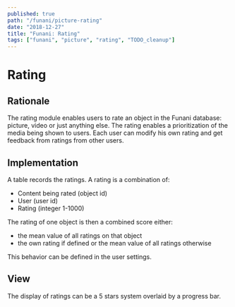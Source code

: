 ```yaml
---
published: true
path: "/funani/picture-rating"
date: "2018-12-27"
title: "Funani: Rating"
tags: ["funani", "picture", "rating", "TODO_cleanup"]
---
```

# Rating

## Rationale

The rating module enables users to rate an object in the Funani database: picture, video or just anything else. The rating enables a prioritization of the media being shown to users. Each user can modify his own rating and get feedback from ratings from other users.

## Implementation

A table records the ratings. A rating is a combination of:

* Content being rated (object id)
* User (user id)
* Rating (integer 1-1000)

The rating of one object is then a combined score either:

* the mean value of all ratings on that object
* the own rating if defined or the mean value of all ratings otherwise

This behavior can be defined in the user settings.

## View

The display of ratings can be a 5 stars system overlaid by a progress bar.
